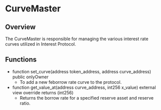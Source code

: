 # CurveMaster

## Overview
The CurveMaster is responsible for managing the various interest rate curves utilized in Interest Protocol. 

## Functions
* function set_curve(address token_address, address curve_address) public onlyOwner
    * To add a new feborrow rate curve to the protocol. 
* function get_value_at(address curve_address, int256 x_value) external view override returns (int256)
    * Returns the borrow rate for a specified reserve asset and reserve ratio.

